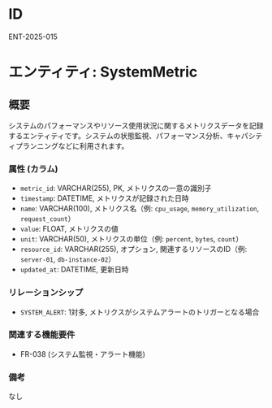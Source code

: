 # ID

ENT-2025-015

# エンティティ: SystemMetric

## 概要

システムのパフォーマンスやリソース使用状況に関するメトリクスデータを記録するエンティティです。システムの状態監視、パフォーマンス分析、キャパシティプランニングなどに利用されます。

### 属性 (カラム)

- `metric_id`: VARCHAR(255), PK, メトリクスの一意の識別子
- `timestamp`: DATETIME, メトリクスが記録された日時
- `name`: VARCHAR(100), メトリクス名（例: `cpu_usage`, `memory_utilization`,
  `request_count`）
- `value`: FLOAT, メトリクスの値
- `unit`: VARCHAR(50), メトリクスの単位（例: `percent`, `bytes`, `count`）
- `resource_id`: VARCHAR(255), オプション, 関連するリソースのID（例:
  `server-01`, `db-instance-02`）
- `updated_at`: DATETIME, 更新日時

### リレーションシップ

- `SYSTEM_ALERT`: 1対多, メトリクスがシステムアラートのトリガーとなる場合

### 関連する機能要件

- FR-038 (システム監視・アラート機能)

### 備考

なし
